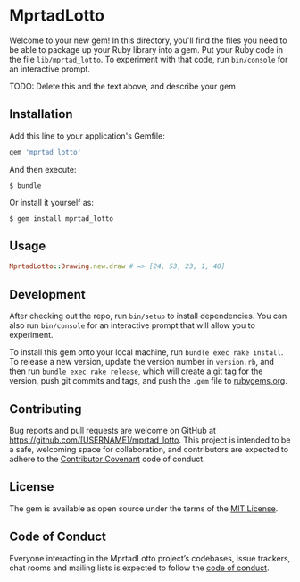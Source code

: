 # MprtadLotto

Welcome to your new gem! In this directory, you'll find the files you need to be able to package up your Ruby library into a gem. Put your Ruby code in the file `lib/mprtad_lotto`. To experiment with that code, run `bin/console` for an interactive prompt.

TODO: Delete this and the text above, and describe your gem

## Installation

Add this line to your application's Gemfile:

```ruby
gem 'mprtad_lotto'
```

And then execute:

    $ bundle

Or install it yourself as:

    $ gem install mprtad_lotto

## Usage

```ruby
MprtadLotto::Drawing.new.draw # => [24, 53, 23, 1, 48]
```

## Development

After checking out the repo, run `bin/setup` to install dependencies. You can also run `bin/console` for an interactive prompt that will allow you to experiment.

To install this gem onto your local machine, run `bundle exec rake install`. To release a new version, update the version number in `version.rb`, and then run `bundle exec rake release`, which will create a git tag for the version, push git commits and tags, and push the `.gem` file to [rubygems.org](https://rubygems.org).

## Contributing

Bug reports and pull requests are welcome on GitHub at https://github.com/[USERNAME]/mprtad_lotto. This project is intended to be a safe, welcoming space for collaboration, and contributors are expected to adhere to the [Contributor Covenant](http://contributor-covenant.org) code of conduct.

## License

The gem is available as open source under the terms of the [MIT License](https://opensource.org/licenses/MIT).

## Code of Conduct

Everyone interacting in the MprtadLotto project’s codebases, issue trackers, chat rooms and mailing lists is expected to follow the [code of conduct](https://github.com/[USERNAME]/mprtad_lotto/blob/master/CODE_OF_CONDUCT.md).

